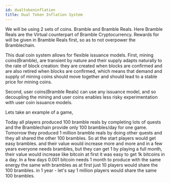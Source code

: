 ```yaml
---
id: dualtokeninflation
title: Dual Token Inflation System
---
```


We will be using 2 sets of coins. Bramble and Bramble Reals. Here Bramble Reals are the Virtual counterpart of Bramble Cryptocurrency. Rewards for will be given in Bramble Reals first, so as to not overpower the Bramblechain.

This dual coin system allows for flexible issuance models. First, mining coins(Bramble), are transient by nature and their supply adapts naturally to the rate of block creation: they are created when blocks are confirmed and are also retired when blocks are confirmed, which means that demand and supply of mining coins should move together and should lead to a stable price for mining coins.

Second, user coins(Bramble Reals) can use any issuance model, and so decoupling the mining and user coins enables less risky experimentation with user coin issuance models.

Lets take an example of a game,

Today all players produced 100 bramble reals by completing lots of quests and the Bramblechain provide only 100 brambles/day for one game.
Tomorrow they produced 1 million bramble reals by doing other quests and they all shared the other 100 brambles. So at the start players would get easy brambles. and their value would increase more and more and in a few years everyone needs brambles, but they can get 1 by playing a full month, their value would increase like bitcoin at first it was easy to get 1k bitcoins in a day. In a few days 0.001 bitcoin needs 1 month to produce with the same energy the same with brambles as at first just 10 players would share the 100 brambles. in 1 year - let's say 1 million players would share the same 100 brambles.
